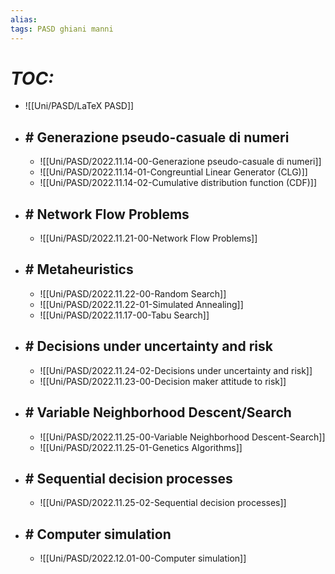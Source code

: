 ```yaml
---
alias:
tags: PASD ghiani manni
---
```


# *TOC:*

- ![[Uni/PASD/LaTeX PASD]]

- ## \# Generazione pseudo-casuale di numeri
	- ![[Uni/PASD/2022.11.14-00-Generazione pseudo-casuale di numeri]]
	- ![[Uni/PASD/2022.11.14-01-Congreuntial Linear Generator (CLG)]]
	- ![[Uni/PASD/2022.11.14-02-Cumulative distribution function (CDF)]]

- ## \# Network Flow Problems
	- ![[Uni/PASD/2022.11.21-00-Network Flow Problems]]

- ## \# Metaheuristics
	- ![[Uni/PASD/2022.11.22-00-Random Search]]
	- ![[Uni/PASD/2022.11.22-01-Simulated Annealing]]
	- ![[Uni/PASD/2022.11.17-00-Tabu Search]]

- ## \# Decisions under uncertainty and risk
	- ![[Uni/PASD/2022.11.24-02-Decisions under uncertainty and risk]]
	- ![[Uni/PASD/2022.11.23-00-Decision maker attitude to risk]]

- ## \# Variable Neighborhood Descent/Search
	- ![[Uni/PASD/2022.11.25-00-Variable Neighborhood Descent-Search]]
	- ![[Uni/PASD/2022.11.25-01-Genetics Algorithms]]

- ## \# Sequential decision processes
	- ![[Uni/PASD/2022.11.25-02-Sequential decision processes]]

- ## \# Computer simulation
	- ![[Uni/PASD/2022.12.01-00-Computer simulation]]